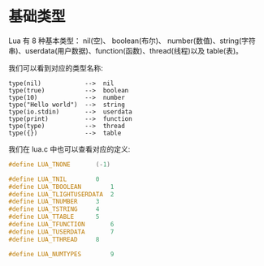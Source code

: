 # 基础类型

Lua 有 8 种基本类型： nil(空)、 boolean(布尔)、 number(数值)、string(字符串)、userdata(用户数据)、function(函数)、thread(线程)以及 table(表)。

我们可以看到对应的类型名称:

```luc
type(nil)            -->  nil
type(true)           -->  boolean
type(10)             -->  number
type("Hello world")  -->  string
type(io.stdin)       -->  userdata
type(print)          -->  function
type(type)           -->  thread
type({})             -->  table
```

我们在 lua.c 中也可以查看对应的定义:

```c
#define LUA_TNONE		(-1)

#define LUA_TNIL		0
#define LUA_TBOOLEAN		1
#define LUA_TLIGHTUSERDATA	2
#define LUA_TNUMBER		3
#define LUA_TSTRING		4
#define LUA_TTABLE		5
#define LUA_TFUNCTION		6
#define LUA_TUSERDATA		7
#define LUA_TTHREAD		8

#define LUA_NUMTYPES		9
```